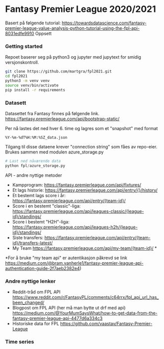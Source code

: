 # Fantasy Premier League 2020/2021

Basert på følgende tutorial:
https://towardsdatascience.com/fantasy-premier-league-value-analysis-python-tutorial-using-the-fpl-api-8031edfe9910
Oppsett

### Getting started

Repoet baserer seg på python3 og jupyter med jupytext for smidig versjonskontroll.

```bash
git clone https://github.com/martgra/fpl2021.git
cd fpl2021
python3 -m venv venv
source venv/bin/activate
pip install -r requirements
```



### Datasett
Datasettet fra Fantasy finnes på følgende link.
https://fantasy.premierleague.com/api/bootstrap-static/

Per nå lastes det ned hver 6. time og lagres som et "snapshot" med format
```
%Y-%m-%dT%H:%M:%SZ_data.json
```

Tilgang til disse dataene krever "connection string" som fåes av repo-eier. Brukes sammen med modulen azure_storage.py
```python
# Last ned nåværende data
python fpl/azure_storage.py
```


API - andre nyttige metoder

* Kampprogram: https://fantasy.premierleague.com/api/fixtures/
* Et lags historie: https://fantasy.premierleague.com/api/entry/{}/history/
* Et bestemt lags score i år: https://fantasy.premierleague.com/api/entry/{team-id}/
* Score i en bestemt "classic"-liga: https://fantasy.premierleague.com/api/leagues-classic/{league-id}/standings/
* Score i bestemt "H2H"-liga: https://fantasy.premierleague.com/api/leagues-h2h/{league-id}/standings/
* Siste transfers: https://fantasy.premierleague.com/api/entry/{team-id}/transfers-latest/
* My Team https://fantasy.premierleague.com/api/my-team/{team-id}/ *

*For å bruke "my team api" er autentikasjon påkrevd se link
https://medium.com/@bram.vanherle1/fantasy-premier-league-api-authentication-guide-2f7aeb2382e4)

### Andre nyttige lenker

* Reddit-tråd om FPL API
    https://www.reddit.com/r/FantasyPL/comments/c64rrx/fpl_api_url_has_been_changed/
* Blogpost om FPL API (her må man bytte ut drf med api)
    https://medium.com/@YourMumSaysWhat/how-to-get-data-from-the-fantasy-premier-league-api-4477d6a334c3
* Historiske data for FPL
    https://github.com/vaastav/Fantasy-Premier-League


### Time series

<div class="flourish-embed flourish-bar-chart-race" data-src="visualisation/3314375" data-url="https://flo.uri.sh/visualisation/3314375/embed" aria-label=""><script src="https://public.flourish.studio/resources/embed.js"></script></div>